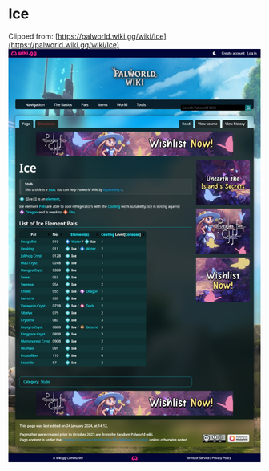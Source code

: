 # Ice
Clipped from: [https://palworld.wiki.gg/wiki/Ice](https://palworld.wiki.gg/wiki/Ice)  
![Image-1](Ice\Ice_1.png)  

